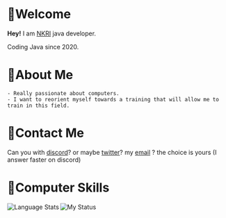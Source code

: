 # 🎈Welcome

**Hey!** I am [NKRI](https://www.youtube.com/channel/UCScNs7j9c9861osea7H2qIw) java developer.

Coding Java since 2020.

# 🎨About Me

    - Really passionate about computers.
    - I want to reorient myself towards a training that will allow me to train in this field.

# 🔗Contact Me
Can you with [discord](https://discord.com/invite/F8MUXZEy59)? or maybe [twitter](https://twitter.com/DevNkri)? my [email](nkri.dev@gmail.com) ? the choice is yours (I answer faster on discord)
# 🎲Computer Skills
<img align="left" alt="Language Stats" src="https://github-readme-stats.anuraghazra1.vercel.app/api/top-langs/?username=NKRIDev&show_icons=true&theme=dark" />


![My Status](https://github-readme-stats.vercel.app/api?username=NKRIDev&show_icons=true&theme=dark)


